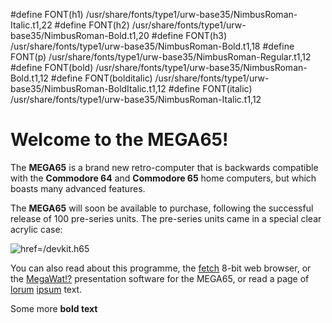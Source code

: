 #define FONT(h1) /usr/share/fonts/type1/urw-base35/NimbusRoman-Italic.t1,22
#define FONT(h2) /usr/share/fonts/type1/urw-base35/NimbusRoman-Bold.t1,20
#define FONT(h3) /usr/share/fonts/type1/urw-base35/NimbusRoman-Bold.t1,18
#define FONT(p) /usr/share/fonts/type1/urw-base35/NimbusRoman-Regular.t1,12
#define FONT(bold) /usr/share/fonts/type1/urw-base35/NimbusRoman-Bold.t1,12
#define FONT(bolditalic) /usr/share/fonts/type1/urw-base35/NimbusRoman-BoldItalic.t1,12
#define FONT(italic) /usr/share/fonts/type1/urw-base35/NimbusRoman-Italic.t1,12
# Welcome to the MEGA65!

The **MEGA65** is a brand new retro-computer that is backwards compatible with the **Commodore 64** and
**Commodore 65** home computers, but which boasts many advanced features.

The **MEGA65** will soon be available to purchase, following the successful release of 100 pre-series units.
The pre-series units came in a special clear acrylic case:

![href=/devkit.h65](devkit.png)

You can also read about this programme, the [fetch](/fetch.h65) 8-bit web browser, or the [MegaWat!?](/megawat.h65)
presentation software for the MEGA65, or read a page of [lorum](/lorumipsum.h65) [ipsum](/lorumipsum.h65) text.

Some more **bold text**




